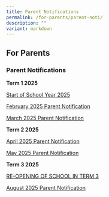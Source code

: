 ```yaml
---
title: Parent Notifications
permalink: /for-parents/parent-noti/
description: ""
variant: markdown
---
```

## For Parents

### Parent Notifications

**Term 1 2025**

[Start of School Year 2025](/files/2025/Start_of_School_Year_2025.pdf)

[February 2025 Parent Notification ](/files/2025/3_Feb_2025_PN.pdf)

[March 2025 Parent Notification](/files/2025/3_Mar_2025_PN.pdf)

**Term 2 2025**

[April 2025 Parent Notification](/files/2025/3_April_2025_PN.pdf)

[May 2025 Parent Notification](/files/2025/2_May_2025_PN_updated.pdf)

**Term 3 2025**

[RE-OPENING OF SCHOOL IN TERM 3 ](/files/2025/27_Jun_2025_PN.pdf)

[August 2025 Parent Notification](/files/2025/4_Aug_2025_PN.pdf)